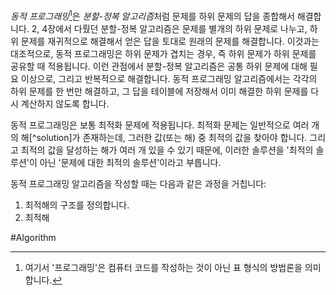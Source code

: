 *동적 프로그래밍*[^Dynamic Programming]은 *분할-정복 알고리즘*처럼 문제를 하위 문제의 답을 종합해서 해결합니다. 2, 4장에서 다뤘던 분할-정복 알고리즘은 문제를 별개의 하위 문제로 나누고, 하위 문제를 재귀적으로 해결해서 얻은 답을 토대로 원래의 문제를 해결합니다. 이것과는 대조적으로, 동적 프로그래밍은 하위 문제가 겹치는 경우, 즉 하위 문제가 하위 문제를 공유할 때 적용됩니다. 이런 관점에서 분할-정복 알고리즘은 공통 하위 문제에 대해 필요 이상으로, 그리고 반복적으로 해결합니다. 동적 프로그래밍 알고리즘에서는 각각의 하위 문제를 한 번만 해결하고, 그 답을 테이블에 저장해서 이미 해결한 하위 문제를 다시 계산하지 않도록 합니다.

동적 프로그래밍은 보통 최적화 문제에 적용됩니다. 최적화 문제는 일반적으로 여러 개의 해[^solution]가 존재하는데, 그러한 값(또는 해) 중 최적의 값을 찾아야 합니다. 그리고 최적의 값을 달성하는 해가 여러 개 있을 수 있기 때문에, 이러한 솔루션을 '최적의 솔루션'이 아닌 '문제에 대한 최적의 솔루션'이라고 부릅니다.

동적 프로그래밍 알고리즘을 작성할 때는 다음과 같은 과정을 거칩니다:
1. 최적해의 구조를 정의합니다.
2. 최적해

#Algorithm 

[^Dynamic Programming]: 여기서 '프로그래밍'은 컴퓨터 코드를 작성하는 것이 아닌 표 형식의 방법론을 의미합니다.